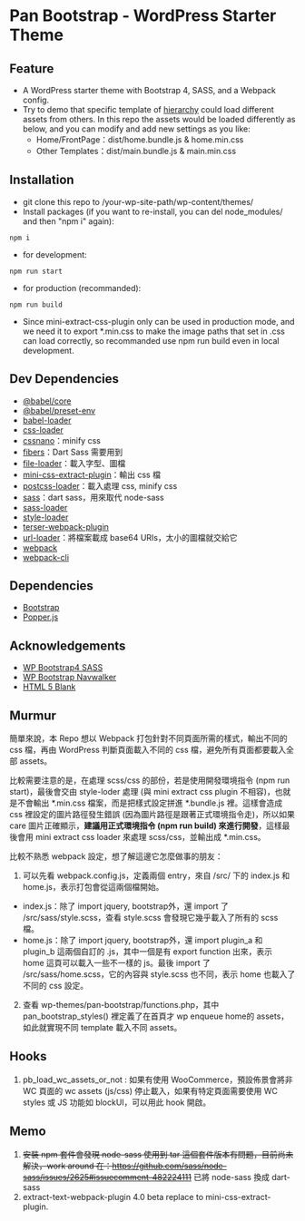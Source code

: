 # Pan Bootstrap - WordPress Starter Theme

## Feature

* A WordPress starter theme with Bootstrap 4, SASS, and a Webpack config.
* Try to demo that specific template of [hierarchy](https://developer.wordpress.org/themes/basics/template-hierarchy/) could load different assets from others. In this repo the assets would be loaded differently as below, and you can modify and add new settings as you like:
  * Home/FrontPage：dist/home.bundle.js & home.min.css
  * Other Templates：dist/main.bundle.js & main.min.css

## Installation

* git clone this repo to /your-wp-site-path/wp-content/themes/
* Install packages (if you want to re-install, you can del node_modules/ and then "npm i" again):
```
npm i
```
* for development: 
```
npm run start
```
* for production (recommanded): 
```
npm run build
```
* Since mini-extract-css-plugin only can be used in production mode, and we need it to export *.min.css to make the image paths that set in .css can load correctly, so recommanded use npm run build even in local development.

## Dev Dependencies

* [@babel/core](https://babeljs.io/)
* [@babel/preset-env](https://github.com/babel/babel/tree/master/packages/babel-preset-env)
* [babel-loader](https://github.com/babel/babel-loader)
* [css-loader](https://www.npmjs.com/package/css-loader)
* [cssnano](https://github.com/cssnano/cssnano)：minify css
* [fibers](https://github.com/laverdet/node-fibers)：Dart Sass 需要用到
* [file-loader](https://github.com/webpack-contrib/file-loader)：載入字型、圖檔
* [mini-css-extract-plugin](https://github.com/webpack-contrib/mini-css-extract-plugin)：輸出 css 檔
* [postcss-loader](https://github.com/postcss/postcss-loader)：載入處理 css, minify css
* [sass](https://github.com/sass/dart-sass)：dart sass，用來取代 node-sass
* [sass-loader](https://www.npmjs.com/package/sass-loader)
* [style-loader](https://www.npmjs.com/package/style-loader)
* [terser-webpack-plugin](https://github.com/webpack-contrib/terser-webpack-plugin)
* [url-loader](https://github.com/webpack-contrib/url-loader)：將檔案載成 base64 URIs，太小的圖檔就交給它
* [webpack](https://webpack.js.org/)
* [webpack-cli](https://webpack.js.org/api/cli/)

## Dependencies

* [Bootstrap](https://getbootstrap.com/)
* [Popper.js](https://popper.js.org/)

## Acknowledgements

* [WP Bootstrap4 SASS](https://github.com/tone4hook/wp-bootstrap4-sass)
* [WP Bootstrap Navwalker](https://github.com/wp-bootstrap/wp-bootstrap-navwalker)
* [HTML 5 Blank](https://github.com/toddmotto/html5blank)

## Murmur

簡單來說，本 Repo 想以 Webpack 打包針對不同頁面所需的樣式，輸出不同的 css 檔，再由 WordPress 判斷頁面載入不同的 css 檔，避免所有頁面都要載入全部 assets。

比較需要注意的是，在處理 scss/css 的部份，若是使用開發環境指令 (npm run start)，最後會交由 style-loder 處理 (與 mini extract css plugin 不相容)，也就是不會輸出 *.min.css 檔案，而是把樣式設定拼進 *.bundle.js 裡。這樣會造成 css 裡設定的圖片路徑發生錯誤 (因為圖片路徑是跟著正式環境指令走)，所以如果 care 圖片正確顯示，<b>建議用正式環境指令 (npm run build) 來進行開發</b>，這樣最後會用 mini extract css loader 來處理 scss/css，並輸出成 *.min.css。

比較不熟悉 webpack 設定，想了解這邊它怎麼做事的朋友：
1. 可以先看 webpack.config.js，定義兩個 entry，來自 /src/ 下的 index.js 和 home.js，表示打包會從這兩個檔開始。
  * index.js：除了 import jquery, bootstrap外，還 import 了 /src/sass/style.scss，查看 style.scss 會發現它幾乎載入了所有的 scss 檔。
  * home.js：除了 import jquery, bootstrap外，還 import plugin_a 和 plugin_b 這兩個自訂的 .js，其中一個是有 export function 出來，表示 home 這頁可以載入一些不一樣的 js。最後 import 了 /src/sass/home.scss，它的內容與 style.scss 也不同，表示 home 也載入了不同的 css 設定。
2. 查看 wp-themes/pan-bootstrap/functions.php，其中 pan_bootstrap_styles() 裡定義了在首頁才 wp enqueue home的 assets，如此就實現不同 template 載入不同 assets。

## Hooks
1. pb_load_wc_assets_or_not : 如果有使用 WooCommerce，預設佈景會將非 WC 頁面的 wc assets (js/css) 停止載入，如果有特定頁面需要使用 WC styles 或 JS 功能如 blockUI，可以用此 hook 開啟。

## Memo

1. <del>安裝 npm 套件會發現 node-sass 使用到 tar 這個套件版本有問題，目前尚未解決，work around 在：https://github.com/sass/node-sass/issues/2625#issuecomment-482224111</del> 已將 node-sass 換成 dart-sass
1. extract-text-webpack-plugin 4.0 beta replace to mini-css-extract-plugin.
